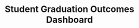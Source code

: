 ---
title: "Student Graduation Outcomes Dashboard"
year: "2024"
description: "This PowerBI dashboard presents the post-graduation outcomes of University of Arkansas students, detailing their employment, volunteer activities, and other paths, along with salary statistics by college."
image: "/assets/project/Student Outcome Report.png"
projectUrl: "https://career.uark.edu/aboutus/studentstats/"
technologies: ["PowerBI", "Data Visualization", "PowerQuery"]
--- 